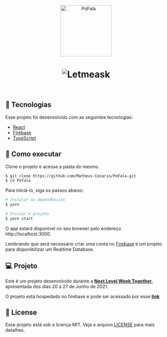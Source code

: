 <p align="center">
  <img alt="PoFala" src="https://github.com/Matheus-Cezario/letmeaskNLW/blob/main/src/assets/images/logo.svg" width="160px">
</p>


<h1 align="center">
    <img alt="Letmeask" src="https://user-images.githubusercontent.com/44527383/161451468-ffa467a8-9532-4566-979c-92373401f8ea.png">
</h1>

<br>

## 🧪 Tecnologias

Esse projeto foi desenvolvido com as seguintes tecnologias:

- [React](https://reactjs.org)
- [Firebase](https://firebase.google.com/)
- [TypeScript](https://www.typescriptlang.org/)

## 🚀 Como executar

Clone o projeto e acesse a pasta do mesmo.

```bash
$ git clone https://github.com/Matheus-Cezario/PoFala.git
$ cd Pofala
```

Para iniciá-lo, siga os passos abaixo:
```bash
# Instalar as dependências
$ yarn

# Iniciar o projeto
$ yarn start
```
O app estará disponível no seu browser pelo endereço http://localhost:3000.

Lembrando que será necessário criar uma conta no [Firebase](https://firebase.google.com/) e um projeto para disponibilizar um Realtime Database.

## 💻 Projeto

Este é um projeto desenvolvido durante a **[Next Level Week Together](https://nextlevelweek.com/)**, apresentada dos dias 20 a 27 de Junho de 2021.

O projeto está hospedado no firebase e pode ser acessado por esse **[link](https://letmeask-7c757.web.app/)**



## 📝 License

Esse projeto está sob a licença MIT. Veja o arquivo [LICENSE](LICENSE.md) para mais detalhes.
